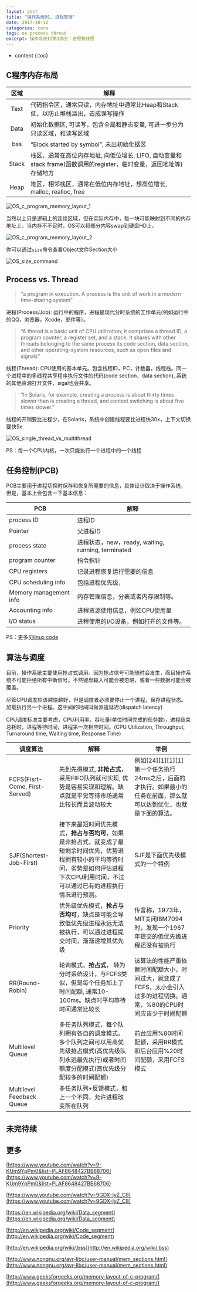```yaml
---
layout: post
title: "操作系统OS, 进程管理"
date: 2017-10-12
categories: core
tags: os process thread
excerpt: 操作系统II第1部分：进程和线程
---
```


* content
{:toc}

## C程序内存布局

  区域  | 解释 |
:----: | ---- |
Text | 代码指令区，通常只读，内存地址中通常比Heap和Stack低，以防止堆栈溢出，造成误写操作|
Data | 初始化数据区, 可读写，包含全局和静态变量, 可进一步分为只读区域，和读写区域
bss | “Block started by symbol”, 未出初始化据区
Stack | 栈区，通常在高位内存地址, 向低位增长, LIFO, 自动变量和stack frame(函数调用的register，临时变量，返回地址等)存储地方
Heap | 堆区，相邻栈区，通常在低位内存地址，想高位增长, malloc, realloc, free

![OS_c_program_memory_layout_1]({{site.static}}/images/OS_c_program_memory_layout_1.png)

当然以上只是逻辑上的连续区域，但在实际内存中，每一块可能映射到不同的内存地址上。当内存不不足时，OS可以将部分内容swap到硬盘HD上。

![OS_c_program_memory_layout_2]({{site.static}}/images/OS_c_program_memory_layout_2.png)

你可以通过```size```命令查看Object文件Section大小

![OS_size_command]({{site.static}}/images/OS_size_command.png)

## Process vs. Thread

> “a program in execution. A process is the unit of work in a modern time-sharing system”

进程(Process/Job): 运行中的程序，进程是现代分时系统的工作单元(例如运行中的QQ，浏览器，Xcode，邮件等）。

> “A thread is a basic unit of CPU utilization; it comprises a thread ID, a program counter, a register set, and a stack. It shares with other threads belonging to the same process its code section, data section, and other operating-system resources, such as open files and signals”

线程(Thread): CPU使用的基本单元。包含线程ID，PC，计数器，线程栈。同一个进程中的多线程共享程序执行文件的代码(code section，data section), 系统的其他资源打开文件，sigal也会共享。

> “In Solaris, for example, creating a process is about thirty times slower than is creating a thread, and context switching is about five times slower.”

线程的开销要比进程少，在Solaris，系统中创建线程要比进程快30x，上下文切换要快5x

![OS_single_thread_vs_multithread]({{site.static}}/images/OS_single_thread_vs_multithread.png)

PS：每一个CPU内核，一次只能执行一个进程中的一个线程

## 任务控制(PCB)

PCB主要用于进程切换时保存和恢复所需要的信息，具体设计取决于操作系统，但是，基本上会包含一下基本信息：

PCB|解释|
---|---|
process ID | 进程ID
Pointer | 父进程ID
process state| 进程状态，new，ready, waiting, running, terminated
program counter| 指令指针
CPU registers| 记录进程恢复运行需要的信息
CPU scheduling info| 包括进程优先级，
Memory management info | 内存管理信息，分表或者内存限制等。
Accounting info| 进程资源使用信息，例如CPU使用量
I/O status| 进程使用的I/O设备，例如打开的文件等。

PS：更多见[linux code](https://github.com/torvalds/linux/blob/368f89984bb971b9f8b69eeb85ab19a89f985809/include/linux/sched.h#L518-L1115)

## 算法与调度

目前，操作系统主要使用抢占式调用。因为抢占信号可能随时会发生，而且操作系统不可能拒绝所有中断信号。不然键盘输入可能会被忽略，或者一些数据可能会被覆盖。

尽管CPU调度应该越快越好，但是调度者必须要停止一个进程，保存进程状态。加载执行另一个进程。这中间的时间叫做派遣延迟(dispatch latency)

CPU调度标准主要考虑，CPU利用率，吞吐量(单位时间完成的任务数)，进程结束总耗时，进程等待时间，进程第一次相应时间。(CPU Utilization, Throughput, Turnaround time, Waiting time, Response Time)

调度算法|解释|举例|
------|----|---|
FCFS(Fisrt-Come, First-Served)| 先到先得模式, **非抢占式**，采用FIFO队列就可实现, 优势是容易实现和理解。缺点就是平觉等待市场通常比较长而且波动较大| 例如[24][1][1][1]第一个任务执行24ms之后，后面的才执行。如果最小的任务在前面，那么就可以达到优化，也就是下面的算法。
SJF(Shortest-Job-First) | 接下来最短时间优先模式，**抢占与否均可**，如果是非抢占式，就变成了最短剩余时间优先，优势进程拥有较小的平均等待时间，劣势是如何评估进程下次CPU利用时间，不过可以通过已有的进程执行情况进行预测。| SJF是下面优先级模式的一个特例 |
Priority| 优先级优先模式，**抢占与否均可**，缺点是可能会导致低优先级进程永远无法被执行，可以通过进程提交时间，渐渐递增其优先级 | 传言称，1973年，MIT关闭IBM7094时，发现一个1967年提交的低优先级进程还没有被执行 |
RR(Round-Robin)| 轮询模式，**抢占式**， 转为分时系统设计，与FCFS类似，但是每个任务加上了时间配额, 通常10-100ms。缺点时平均等待时间通常比较长| 该算法的性能严重依赖时间配额大小，时间过大，就变成了FCFS，太小会引入过多的进程切换。通常，%80的CPU时间应该少于时间配额|
Multilevel Queue| 多任务队列模式，每个队列拥有各自的调度模式。多个队列之间可以用高优先级抢占模式(高优先级队列永远最先执行)或者时间额度分配模式(高优先级分配较多的时间配额)| 前台应用%80时间配额，采用RR模式和后台应用%20时间配额，采用FCFS模式
Multilevel Feedback Queue| 多任务队列+反馈模式，和上一个不同，允许进程改变所在队列

## 未完待续


## 更多

[https://www.youtube.com/watch?v=9-KUm9YpPm0&list=PLAF8648427BB68706](https://www.youtube.com/watch?v=9-KUm9YpPm0&list=PLAF8648427BB68706)

[https://www.youtube.com/watch?v=9GDX-IyZ_C8](https://www.youtube.com/watch?v=9GDX-IyZ_C8)

[https://en.wikipedia.org/wiki/Data_segment](https://en.wikipedia.org/wiki/Data_segment)

[http://en.wikipedia.org/wiki/Code_segment](http://en.wikipedia.org/wiki/Code_segment)

[http://en.wikipedia.org/wiki/.bss](http://en.wikipedia.org/wiki/.bss)

[http://www.nongnu.org/avr-libc/user-manual/mem_sections.html](http://www.nongnu.org/avr-libc/user-manual/mem_sections.html)

[http://www.geeksforgeeks.org/memory-layout-of-c-program/](http://www.geeksforgeeks.org/memory-layout-of-c-program/)
